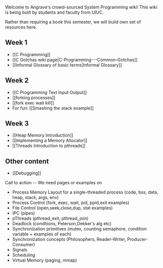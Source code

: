 Welcome to Angrave's crowd-sourced System Programming wiki!
This wiki is being built by students and faculty from UIUC.

Rather than requiring a book this semester, we will build own set of resources here.


## Week 1
* [[C Programming]]
* [[C Gotchas wiki page|C-Programming---Common-Gotchas]]
* [[Informal Glossary of basic terms|Informal Glossary]]

## Week 2
* [[C Programming Text Input Output]]
* [[forking processes]]
* [[fork exec wait kill]]
* For fun: [[Smashing the stack example]]

## Week 3
* [[Heap Memory Introduction]]
* [[Implementing a Memory Allocator]]
* [[Threads Introduction to pthreads]]

## Other content

* [[Debugging]]

Call to action --
We need pages or examples on 
* Process Memory Layout for a single-threaded process (code, bss, data, heap, stack, args, env)
* Process Control (fork, exec, wait, pid, ppid,exit examples)
* File Control (open,seek,close,dup, stat examples)
* IPC (pipes)
* pThreads (pthread_exit, pthread_join)
* Deadlock (conditions, Peterson,Dekker's alg etc)
* Synchronization primitives (mutex, counting semaphore, condition variable + examples of each)
* Synchronization concepts (Philosophers, Reader-Writer, Producer-Consumer)
* Signals
* Scheduling
* Virtual Memory (paging, mmap)

